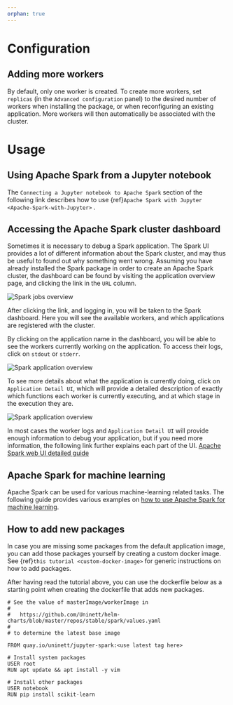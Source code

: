 ```yaml
---
orphan: true
---
```


# Configuration
## Adding more workers
By default, only one worker is created. To create more workers, set `replicas`
(in the `Advanced configuration` panel) to the desired number of workers when
installing the package, or when reconfiguring an existing application. More
workers will then automatically be associated with the cluster.

# Usage
## Using Apache Spark from a Jupyter notebook
The `Connecting a Jupyter notebook to Apache Spark` section of the following
link describes how to use 
{ref}`Apache Spark with Jupyter <Apache-Spark-with-Jupyter>` .

## Accessing the Apache Spark cluster dashboard
Sometimes it is necessary to debug a Spark application. The Spark UI provides
a lot of different information about the Spark cluster, and may thus be useful
to found out why something went wrong.
Assuming you have already installed the Spark package in order to create an
Apache Spark cluster, the dashboard can be found by visiting the application
overview page, and clicking the link in the `URL` column.

![Spark jobs overview](./spark_jobs_overview.png)

After clicking the link, and logging in, you will be taken to the Spark
dashboard. Here you will see the available workers, and which applications are
registered with the cluster.

By clicking on the application name in the dashboard, you will be able to see
the workers currently working on the application. To access their logs, click
on `stdout` or `stderr`.

![Spark application overview](./spark_app_overview.png)

To see more details about what the application is currently doing, click on
`Application Detail UI`, which will provide a detailed description of exactly
which functions each worker is currently executing, and at which stage in the
execution they are.

![Spark application overview](./spark_app_details.png)

In most cases the worker logs and `Application Detail UI` will provide enough
information to debug your application, but if you need more information,
the following link further explains each part of the UI.
[Apache Spark web UI detailed guide](https://www.ibm.com/support/knowledgecenter/en/SS3H8V_1.1.0/com.ibm.izoda.v1r1.azka100/topics/azkic_c_webUIs.htm)

## Apache Spark for machine learning
Apache Spark can be used for various machine-learning related tasks.
The following guide provides various examples on [how to use Apache Spark for machine learning](https://spark.apache.org/docs/2.3.1/ml-statistics.html).

## How to add new packages
In case you are missing some packages from the default application image, you can add those packages yourself by creating a custom docker image.
See  {ref}`this tutorial <custom-docker-image>`  for generic instructions on how to add packages.

After having read the tutorial above, you can use the dockerfile below as a starting point when creating the dockerfile that adds new packages.
```
# See the value of masterImage/workerImage in
#
#   https://github.com/Uninett/helm-charts/blob/master/repos/stable/spark/values.yaml
#
# to determine the latest base image

FROM quay.io/uninett/jupyter-spark:<use latest tag here>

# Install system packages
USER root
RUN apt update && apt install -y vim

# Install other packages
USER notebook
RUN pip install scikit-learn
```
